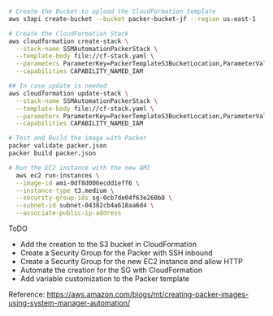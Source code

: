 ```bash

# Create the Bucket to upload the CloudFormation template
aws s3api create-bucket --bucket packer-bucket-jf --region us-east-1

# Create the CloudFormation Stack
aws cloudformation create-stack \
  --stack-name SSMAutomationPackerStack \
  --template-body file://cf-stack.yaml \
  --parameters ParameterKey=PackerTemplateS3BucketLocation,ParameterValue=packer-bucket-jf \
  --capabilities CAPABILITY_NAMED_IAM

## In case update is needed
aws cloudformation update-stack \
  --stack-name SSMAutomationPackerStack \
  --template-body file://cf-stack.yaml \
  --parameters ParameterKey=PackerTemplateS3BucketLocation,ParameterValue=packer-bucket-jf \
  --capabilities CAPABILITY_NAMED_IAM

# Test and Build the image with Packer
packer validate packer.json
packer build packer.json

# Run the EC2 instance with the new AMI
  aws ec2 run-instances \
  --image-id ami-0df8d006ecdd1eff6 \
  --instance-type t3.medium \
  --security-group-ids sg-0cb7de04f63e260b8 \
  --subnet-id subnet-04382cb4a618aa6d4 \
  --associate-public-ip-address

```


ToDO
* Add the creation to the S3 bucket in CloudFormation
* Create a Security Group for the Packer with SSH inbound
* Create a Security Group for the new EC2 instance and allow HTTP
* Automate the creation for the SG with CloudFormation
* Add variable customization to the Packer template

Reference: https://aws.amazon.com/blogs/mt/creating-packer-images-using-system-manager-automation/